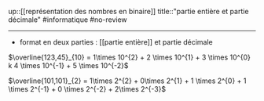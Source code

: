 up::[[représentation des nombres en binaire]]
title::"partie entière et partie décimale"
#informatique #no-review 

---

 - format en deux parties : [[partie entière]] et partie décimale


$\overline{123,45}_{10} = 1\times 10^{2} + 2 \times 10^{1}  + 3 \times 10^{0}  k 4 \times 10^{-1} + 5 \times 10^{-2}$

$\overline{101,101}_{2} = 1\times 2^{2} + 0\times 2^{1} + 1 \times 2^{0} + 1 \times 2^{-1} + 0 \times 2^{-2} + 2\times 2^{-3}$